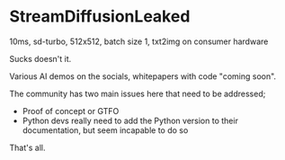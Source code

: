 # StreamDiffusionLeaked
10ms, sd-turbo, 512x512, batch size 1, txt2img on consumer hardware

Sucks doesn't it.

Various AI demos on the socials, whitepapers with code "coming soon".

The community has two main issues here that need to be addressed;

- Proof of concept or GTFO
- Python devs really need to add the Python version to their documentation, but seem incapable to do so

That's all.